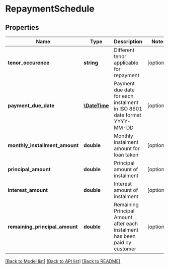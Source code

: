 # RepaymentSchedule

## Properties
Name | Type | Description | Notes
------------ | ------------- | ------------- | -------------
**tenor_occurence** | **string** | Different tenor applicable for repayment | [optional] 
**payment_due_date** | [**\DateTime**](\DateTime.md) | Payment due date for each instalment in ISO 8601 date format YYYY-MM-DD | [optional] 
**monthly_installment_amount** | **double** | Monthly instalment amount for loan taken | [optional] 
**principal_amount** | **double** | Principal amount of instalment | [optional] 
**interest_amount** | **double** | Interest amount of instalment | [optional] 
**remaining_principal_amount** | **double** | Remaining Principal Amount after each instalment has been paid by customer | [optional] 

[[Back to Model list]](../../README.md#documentation-for-models) [[Back to API list]](../../README.md#documentation-for-api-endpoints) [[Back to README]](../../README.md)

